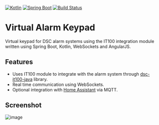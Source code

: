 [![Kotlin](https://img.shields.io/badge/kotlin-1.2.71-blue.svg)](http://kotlinlang.org) 
[![Spring Boot](https://img.shields.io/badge/spring--boot-2.0.6--RELEASE-green.svg)](http://docs.spring.io/spring-boot/docs/current/reference/htmlsingle/)
[![Build Status](https://travis-ci.org/v3rm0n/virtual-keypad.svg?branch=master)](https://travis-ci.org/v3rm0n/virtual-keypad)

# Virtual Alarm Keypad

Virtual keypad for DSC alarm systems using the IT100 integration module written using Spring Boot, Kotlin, WebSockets and AngularJS.

## Features
- Uses IT100 module to integrate with the alarm system through [dsc-it100-java](https://github.com/kmbulebu/dsc-it100-java) library.
- Real time communication using WebSockets.
- Optional integration with [Home Assistant](https://home-assistant.io) via MQTT.

## Screenshot


![image](https://raw.githubusercontent.com/v3rm0n/virtual-keypad/master/etc/screenshot.png)
